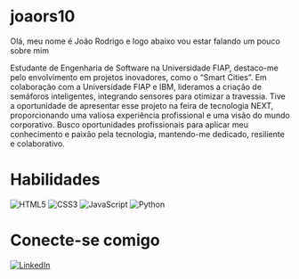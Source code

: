 # joaors10

Olá, meu nome é João Rodrigo e logo abaixo vou estar falando um pouco sobre mim

Estudante de Engenharia de Software na Universidade FIAP, destaco-me pelo envolvimento em projetos inovadores, como o “Smart Cities”. Em colaboração com a Universidade FIAP e IBM, lideramos a criação de semáforos inteligentes, integrando sensores para otimizar a travessia. Tive a oportunidade de apresentar esse projeto na feira de tecnologia NEXT, proporcionando uma valiosa experiência profissional e uma visão do mundo corporativo. Busco oportunidades profissionais para aplicar meu conhecimento e paixão pela tecnologia, mantendo-me dedicado, resiliente e colaborativo.

# Habilidades

![HTML5](https://img.shields.io/badge/HTML5-E34F26?style=for-the-badge&logo=html5&logoColor=white)
![CSS3](https://img.shields.io/badge/CSS3-1572B6?style=for-the-badge&logo=css3&logoColor=white)
![JavaScript](https://img.shields.io/badge/JavaScript-F7DF1E?style=for-the-badge&logo=javascript&logoColor=black)
![Python](https://img.shields.io/badge/python-3670A0?style=for-the-badge&logo=python&logoColor=ffdd54)


# Conecte-se comigo

[![LinkedIn](https://img.shields.io/badge/LinkedIn-0077B5?style=for-the-badge&logo=linkedin&logoColor=white)](https://www.linkedin.com/in/jo%C3%A3o-rodrigo-584689222/)